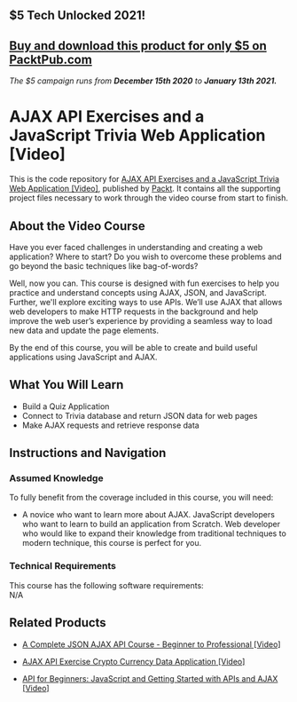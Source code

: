 ## $5 Tech Unlocked 2021!
[Buy and download this product for only $5 on PacktPub.com](https://www.packtpub.com/)
-----
*The $5 campaign         runs from __December 15th 2020__ to __January 13th 2021.__*




# AJAX API Exercises and a JavaScript Trivia Web Application [Video]
This is the code repository for [AJAX API Exercises and a JavaScript Trivia Web Application [Video]](https://www.packtpub.com/web-development/ajax-api-exercises-and-javascript-trivia-web-application-video), published by [Packt](https://www.packtpub.com/?utm_source=github). It contains all the supporting project files necessary to work through the video course from start to finish.
## About the Video Course
Have you ever faced challenges in understanding and creating a web application? Where to start? Do you wish to overcome these problems and go beyond the basic techniques like bag-of-words?

Well, now you can. This course is designed with fun exercises to help you practice and understand concepts using AJAX, JSON, and JavaScript. Further, we'll explore exciting ways to use APIs. We’ll use AJAX that allows web developers to make HTTP requests in the background and help improve the web user’s experience by providing a seamless way to load new data and update the page elements.

By the end of this course, you will be able to create and build useful applications using JavaScript and AJAX.

<H2>What You Will Learn</H2>
<DIV class=book-info-will-learn-text>
<UL>
<LI> Build a Quiz Application</LI>
<LI> Connect to Trivia database and return JSON data for web pages</LI>
<LI> Make AJAX requests and retrieve response data</LI>
</UL></DIV>

## Instructions and Navigation
### Assumed Knowledge
To fully benefit from the coverage included in this course, you will need:<br/>
<DIV class=book-info-will-learn-text>
<UL>
<LI> A novice who want to learn more about AJAX. JavaScript developers who want to learn to build an application from Scratch. Web developer who would like to expand their knowledge from traditional techniques to modern technique, this course is perfect for you.</LI>
</UL>
<DIV>

### Technical Requirements
This course has the following software requirements:<br/>
N/A

## Related Products
* [A Complete JSON AJAX API Course - Beginner to Professional [Video]](https://www.packtpub.com/web-development/complete-json-ajax-api-course-beginner-professional-video)

* [AJAX API Exercise Crypto Currency Data Application [Video]](https://www.packtpub.com/web-development/ajax-api-exercise-crypto-currency-data-application-video)

* [API for Beginners: JavaScript and Getting Started with APIs and AJAX [Video]](https://www.packtpub.com/application-development/api-beginners-javascript-and-getting-started-apis-and-ajax-video)
